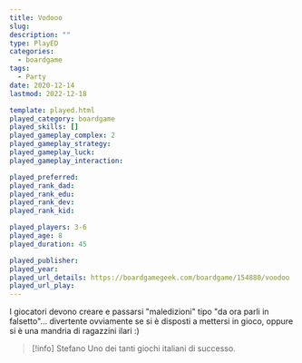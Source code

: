```yaml
---
title: Vodooo
slug: 
description: ""
type: PlayED
categories:
  - boardgame
tags:
  - Party
date: 2020-12-14
lastmod: 2022-12-18

template: played.html
played_category: boardgame
played_skills: []
played_gameplay_complex: 2
played_gameplay_strategy: 
played_gameplay_luck: 
played_gameplay_interaction: 

played_preferred: 
played_rank_dad: 
played_rank_edu: 
played_rank_dev: 
played_rank_kid: 

played_players: 3-6
played_age: 8
played_duration: 45

played_publisher: 
played_year: 
played_url_details: https://boardgamegeek.com/boardgame/154880/voodoo
played_url_play: 
---
```


I giocatori devono creare e passarsi "maledizioni" tipo "da ora parli in falsetto"... divertente ovviamente se si è disposti a mettersi in gioco, oppure si è una mandria di ragazzini ilari :)

> [!info] Stefano
> Uno dei tanti giochi italiani di successo.


